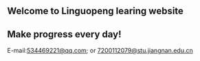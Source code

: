 ## Welcome to Linguopeng learing website
##  Make progress every day!
E-mail:534469221@qq.com; or
7200112079@stu.jiangnan.edu.cn



